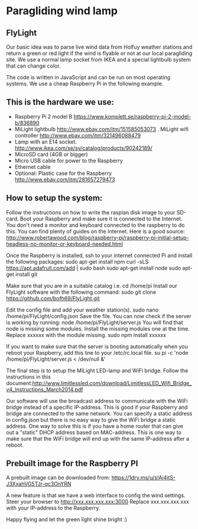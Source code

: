 # Paragliding wind lamp
## FlyLight
 
Our basic idea was to parse live wind data from Holfuy weather stations and return a green or red light if the wind is flyable or not at our local paragliding site. We use a normal lamp socket from IKEA and a special lightbulb system that can change color. 
 
The code is written in JavaScript and can be run on most operating systems. We use a cheap Raspberry Pi in the following example.
 
## This is the hardware we use:
 
- Raspberry Pi 2 model B https://www.komplett.se/raspberry-pi-2-model-b/836890
- MiLight lightbulb http://www.ebay.com/itm/151585053073
. MiLight wifi controller http://www.ebay.com/itm/321496088479
- Lamp with an E14 socket. http://www.ikea.com/se/sv/catalog/products/90242189/
- MicroSD card (4GB or bigger)
- Micro USB cable for power to the Raspberry
- Ethernet cable
- Optional: Plastic case for the Raspberry http://www.ebay.com/itm/281657279473
 
 
## How to setup the system:
 
Follow the instructions on how to write the raspian disk image to your SD-card. Boot your Raspberry and make sure it is connected to the Internet. You don't need a monitor and keyboard connected to the raspberry to do this. You can find plenty of guides on the Internet. Here is a good source: http://www.robertawood.com/blog/raspberry-pi/raspberry-pi-initial-setup-headless-no-monitor-or-keyboard-needed.html

Once the Raspberry is installed, ssh to your internet connected Pi and install the following packages:
sudo apt-get install npm curl -sLS https://apt.adafruit.com/add | sudo bash sudo apt-get install node sudo apt-get install git

Make sure that you are in a suitable catalog i.e. cd /home/pi 
Install our FlyLight software with the following command: sudo git clone https://github.com/bofh69/FlyLight.git

Edit the config file and add your weather station(s). sudo nano /home/pi/FlyLight/config.json
Save the file. You can now check if the server is working by running: node /home/pi/FlyLight/server.js
You will find that node is missing some modules. Install the missing modules one at the time. Replace xxxxxx with the module missing. sudo npm install xxxxxx


If you want to make sure that the server is booting automatically when you reboot your Raspberry, add this line to your /etc/rc.local file. su pi -c 'node /home/pi/FlyLight/server.js < /dev/null &'

The final step is to setup the MiLight LED-lamp and WiFi bridge. Follow the instructions in this document:http://www.limitlessled.com/download/LimitlessLED_Wifi_Bridge_v4_Instructions_March2014.pdf

Our software will use the broadcast address to communicate with the WiFi bridge instead of a specific IP-address. This is good if your Raspberry and bridge are connected to the same network. You can specify a static address in config.json but there is no easy way to give the WiFi bridge a static address. One way to solve this is if you have a home router that can give out a "static" DHCP address based on MAC-address. This is one way to make sure that the WiFi bridge will end up with the same IP-address after a reboot.


## Prebuilt image for the Raspberry PI
A prebuilt image can be downloaded from:
https://1drv.ms/u/s!Aj4itS-J3XxahVG5TJr-qc3OnYRN
 
A new feature is that we have a web interface to config the wind settings. Steer your browser to http://xxx.xxx.xxx.xxx:3000 Replace xxx.xxx.xxx.xxx with your IP-address to the Raspberry.

Happy flying and let the green light shine bright :)

